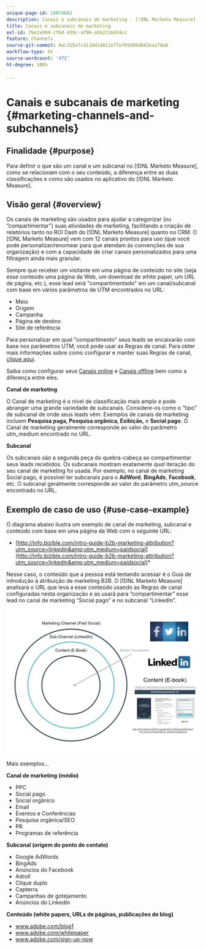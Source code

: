```yaml
---
unique-page-id: 18874682
description: Canais e subcanais de marketing - [!DNL Marketo Measure] - Documentação do produto
title: Canais e subcanais de marketing
exl-id: fbe2a994-cf6d-439c-af96-a562216434cc
feature: Channels
source-git-commit: 8ac315e7c4110d14811e77ef0586bd663ea1f8ab
workflow-type: ht
source-wordcount: '472'
ht-degree: 100%

---
```


# Canais e subcanais de marketing {#marketing-channels-and-subchannels}

## Finalidade {#purpose}

Para definir o que são um canal e um subcanal no [!DNL Marketo Measure], como se relacionam com o seu conteúdo, a diferença entre as duas classificações e como são usados no aplicativo do [!DNL Marketo Measure].

## Visão geral {#overview}

Os canais de marketing são usados para ajudar a categorizar (ou “compartimentar”) suas atividades de marketing, facilitando a criação de relatórios tanto no ROI Dash do [!DNL Marketo Measure] quanto no CRM. O [!DNL Marketo Measure] vem com 12 canais prontos para uso (que você pode personalizar/renomear para que atendam às convenções de sua organização) e com a capacidade de criar canais personalizados para uma filtragem ainda mais granular.

Sempre que receber um visitante em uma página de conteúdo no site (seja esse conteúdo uma página da Web, um download de white paper, um URL de página, etc.), esse lead será &quot;compartimentado&quot; em um canal/subcanal com base em vários parâmetros de UTM encontrados no URL:

* Meio
* Origem
* Campanha
* Página de destino
* Site de referência

Para personalizar em qual &quot;compartimento&quot; seus leads se encaixarão com base nos parâmetros UTM, você pode usar as Regras de canal. Para obter mais informações sobre como configurar e manter suas Regras de canal, [clique aqui](/help/channel-tracking-and-setup/online-channels/online-custom-channel-setup.md).

Saiba como configurar seus [Canais online](/help/channel-tracking-and-setup/online-channels/online-custom-channel-setup.md) e [Canais offline](/help/channel-tracking-and-setup/offline-channels/offline-custom-channel-setup.md) bem como a diferença entre eles.

**Canal de marketing**

O Canal de marketing é o nível de classificação mais amplo e pode abranger uma grande variedade de subcanais. Considere-os como o “tipo” de subcanal de onde seus leads vêm. Exemplos de canais de marketing incluem **Pesquisa paga, Pesquisa orgânica, Exibição,** e **Social pago**. O Canal de marketing geralmente corresponde ao valor do parâmetro utm_medium encontrado no URL.

**Subcanal**

Os subcanais são a segunda peça do quebra-cabeça ao compartimentar seus leads recebidos. Os subcanais mostram exatamente _qual_ iteração do seu canal de marketing foi usada. Por exemplo, no canal de marketing Social pago, é possível ter subcanais para o **AdWord**, **BingAds**, **Facebook**, etc. O subcanal geralmente corresponde ao valor do parâmetro utm_source encontrado no URL.

## Exemplo de caso de uso {#use-case-example}

O diagrama abaixo ilustra um exemplo de canal de marketing, subcanal e conteúdo com base em uma página da Web com o seguinte URL:

* [http://info.bizible.com/intro-guide-b2b-marketing-attribution?utm_source=linkedin&amp;utm_medium=paidsocial](http://info.bizible.com/intro-guide-b2b-marketing-attribution?utm_source=linkedin&amp;utm_medium=paidsocial)*

Nesse caso, o conteúdo que a pessoa está tentando acessar é o Guia de introdução à atribuição de marketing B2B. O [!DNL Marketo Measure] analisará o URL que leva a esse conteúdo usando as Regras de canal configuradas nesta organização e as usará para “compartimentar” esse lead no canal de marketing “Social pago” e no subcanal “LinkedIn”.

![](assets/1.jpg)

Mais exemplos...

**Canal de marketing (médio)**

* PPC
* Social pago
* Social orgânico
* Email
* Eventos e Conferências
* Pesquisa orgânica/SEO
* PR
* Programas de referência

**Subcanal (origem do ponto de contato)**

* Google AdWords
* BingAds
* Anúncios do Facebook
* Adroll
* Clique duplo
* Capterra
* Campanhas de gotejamento
* Anúncios do LinkedIn

**Conteúdo (white papers, URLs de páginas, publicações de blog)**

* www.adobe.com/blog1
* www.adobe.com/whitepaper
* www.adobe.com/sign-up-now
